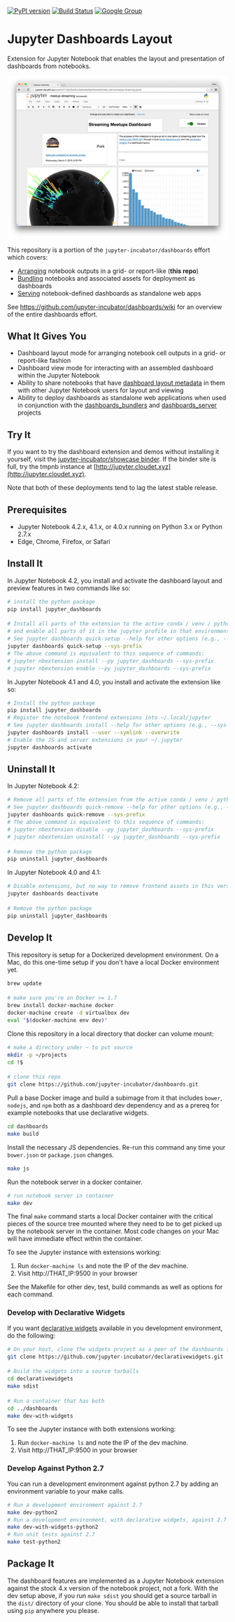 [![PyPI version](https://badge.fury.io/py/jupyter_dashboards.svg)](https://badge.fury.io/py/jupyter_dashboards) [![Build Status](https://travis-ci.org/jupyter-incubator/dashboards.svg?branch=master)](https://travis-ci.org/jupyter-incubator/dashboards) [![Google Group](https://img.shields.io/badge/-Google%20Group-lightgrey.svg)](https://groups.google.com/forum/#!forum/jupyter)

# Jupyter Dashboards Layout

Extension for Jupyter Notebook that enables the layout and presentation of dashboards from notebooks.

![Dashboard layout screenshot](etc/dashboards_intro.png)

This repository is a portion of the `jupyter-incubator/dashboards` effort which covers:

* [Arranging](https://github.com/jupyter-incubator/dashboards) notebook outputs in a grid- or report-like (**this repo**)
* [Bundling](https://github.com/jupyter-incubator/dashboards_bundlers) notebooks and associated assets for deployment as dashboards
* [Serving](https://github.com/jupyter-incubator/dashboards_server) notebook-defined dashboards as standalone web apps

See https://github.com/jupyter-incubator/dashboards/wiki for an overview of the entire dashboards effort.

## What It Gives You

* Dashboard layout mode for arranging notebook cell outputs in a grid- or report-like fashion
* Dashboard view mode for interacting with an assembled dashboard within the Jupyter Notebook
* Ability to share notebooks that have [dashboard layout metadata](https://github.com/jupyter-incubator/dashboards/wiki/Dashboard-Metadata-and-Rendering) in them with other Jupyter Notebook users for layout and viewing
* Ability to deploy dashboards as standalone web applications when used in conjunction with the [dashboards_bundlers](https://github.com/jupyter-incubator/dashboards_bundlers) and [dashboards_server](https://github.com/jupyter-incubator/dashboards_server) projects

## Try It

If you want to try the dashboard extension and demos without installing it yourself, visit the [jupyter-incubator/showcase binder](http://mybinder.org/repo/jupyter-incubator/showcase). If the binder site is full, try the tmpnb instance at [http://jupyter.cloudet.xyz](http://jupyter.cloudet.xyz).

Note that both of these deployments tend to lag the latest stable release.

## Prerequisites

* Jupyter Notebook 4.2.x, 4.1.x, or 4.0.x running on Python 3.x or Python 2.7.x
* Edge, Chrome, Firefox, or Safari

## Install It

In Jupyter Notebook 4.2, you install and activate the dashboard layout and preview features in two commands like so:

```bash
# install the python package
pip install jupyter_dashboards

# Install all parts of the extension to the active conda / venv / python env
# and enable all parts of it in the jupyter profile in that environment
# See jupyter dashboards quick-setup --help for other options (e.g., --user)
jupyter dashboards quick-setup --sys-prefix
# The above command is equivalent to this sequence of commands:
# jupyter nbextension install --py jupyter_dashboards --sys-prefix
# jupyter nbextension enable --py jupyter_dashboards --sys-prefix
```

In Jupyter Notebook 4.1 and 4.0, you install and activate the extension like so:

```bash
# Install the python package
pip install jupyter_dashboards
# Register the notebook frontend extensions into ~/.local/jupyter
# See jupyter dashboards install --help for other options (e.g., --sys-prefix)
jupyter dashboards install --user --symlink --overwrite
# Enable the JS and server extensions in your ~/.jupyter
jupyter dashboards activate
```

## Uninstall It

In Jupyter Notebook 4.2:

```bash
# Remove all parts of the extension from the active conda / venv / python env
# See jupyter dashboards quick-remove --help for other options (e.g., --user)
jupyter dashboards quick-remove --sys-prefix
# The above command is equivalent to this sequence of commands:
# jupyter nbextension disable --py jupyter_dashboards --sys-prefix
# jupyter nbextension uninstall --py jupyter_dashboards --sys-prefix

# Remove the python package
pip uninstall jupyter_dashboards
```

In Jupyter Notebook 4.0 and 4.1:

```bash
# Disable extensions, but no way to remove frontend assets in this version
jupyter dashboards deactivate

# Remove the python package
pip uninstall jupyter_dashboards
```

## Develop It

This repository is setup for a Dockerized development environment. On a Mac, do this one-time setup if you don't have a local Docker environment yet.

```bash
brew update

# make sure you're on Docker >= 1.7
brew install docker-machine docker
docker-machine create -d virtualbox dev
eval "$(docker-machine env dev)"
```

Clone this repository in a local directory that docker can volume mount:

```bash
# make a directory under ~ to put source
mkdir -p ~/projects
cd !$

# clone this repo
git clone https://github.com/jupyter-incubator/dashboards.git
```

Pull a base Docker image and build a subimage from it that includes `bower`, `nodejs`, and `npm` both as a dashboard dev dependency and as a prereq for example notebooks that use declarative widgets.

```bash
cd dashboards
make build
```

Install the necessary JS dependencies. Re-run this command any time your `bower.json` or `package.json` changes.

```bash
make js
```

Run the notebook server in a docker container.

```bash
# run notebook server in container
make dev
```

The final `make` command starts a local Docker container with the critical pieces of the source tree mounted where they need to be to get picked up by the notebook server in the container. Most code changes on your Mac will have immediate effect within the container.

To see the Jupyter instance with extensions working:

1. Run `docker-machine ls` and note the IP of the dev machine.
2. Visit http://THAT_IP:9500 in your browser

See the Makefile for other dev, test, build commands as well as options for each command.

### Develop with Declarative Widgets

If you want [declarative widgets](https://github.com/jupyter-incubator/declarativewidgets) available in you development environment, do the following:

```bash
# On your host, clone the widgets project as a peer of the dashboards folder
git clone https://github.com/jupyter-incubator/declarativewidgets.git

# Build the widgets into a source tarballs
cd declarativewidgets
make sdist

# Run a container that has both
cd ../dashboards
make dev-with-widgets
```

To see the Jupyter instance with both extensions working:

1. Run `docker-machine ls` and note the IP of the dev machine.
2. Visit http://THAT_IP:9500 in your browser

### Develop Against Python 2.7

You can run a development environment against python 2.7 by adding an environment variable to your make calls.

```bash
# Run a development environment against 2.7
make dev-python2
# Run a development environment, with declarative widgets, against 2.7
make dev-with-widgets-python2
# Run unit tests against 2.7
make test-python2
```

## Package It

The dashboard features are implemented as a Jupyter Notebook extension against the stock 4.x version of the notebook project, not a fork. With the dev setup above, if you run `make sdist` you should get a source tarball in the `dist/` directory of your clone. You should be able to install that tarball using `pip` anywhere you please.
